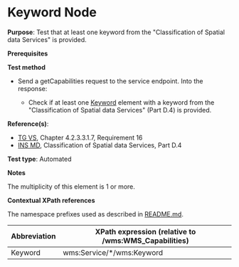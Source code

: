 # Keyword Node

**Purpose**: Test that at least one keyword from the "Classification of Spatial data Services" is provided.

**Prerequisites**

**Test method**

* Send a getCapabilities request to the service endpoint. Into the response:

  * Check if at least one [Keyword](#keyword) element with a keyword from the "Classification of Spatial data Services" (Part D.4) is provided.

**Reference(s)**:
* [TG VS](./README.md#ref_TG_VS), Chapter 4.2.3.3.1.7, Requirement 16
* [INS MD](./README.md#ref_INS_MD), Classification of Spatial data Services, Part D.4

**Test type**: Automated

**Notes**

The multiplicity of this element is 1 or more.

**Contextual XPath references**

The namespace prefixes used as described in [README.md](./README.md#namespaces).

Abbreviation                                               |  XPath expression (relative to /wms:WMS_Capabilities)
---------------------------------------------------------- | -------------------------------------------------------------------------
Keyword <a name="keyword"></a> | wms:Service/*/wms:Keyword